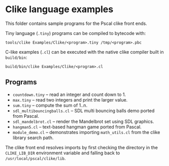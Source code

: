 # Clike language examples

This folder contains sample programs for the Pscal clike front ends.

Tiny language (`.tiny`) programs can be compiled to bytecode with:

```
tools/clike Examples/Clike/<program>.tiny /tmp/<program>.pbc
```

C-like examples (`.cl`) can be executed with the native clike compiler built in
`build/bin`:

```
build/bin/clike Examples/Clike/<program>.cl
```

## Programs

- `countdown.tiny` – read an integer and count down to 1.
- `max.tiny` – read two integers and print the larger value.
- `sum.tiny` – compute the sum of 1..n.
- `sdl_multibouncingballs.cl` – SDL multi bouncing balls demo ported from Pascal.
- `sdl_mandelbrot.cl` – render the Mandelbrot set using SDL graphics.
- `hangman5.cl` – text-based hangman game ported from Pascal.
- `module_demo.cl` – demonstrates importing `math_utils.cl` from the clike
  library search path.

The clike front end resolves imports by first checking the directory in the
`CLIKE_LIB_DIR` environment variable and falling back to
`/usr/local/pscal/clike/lib`.
